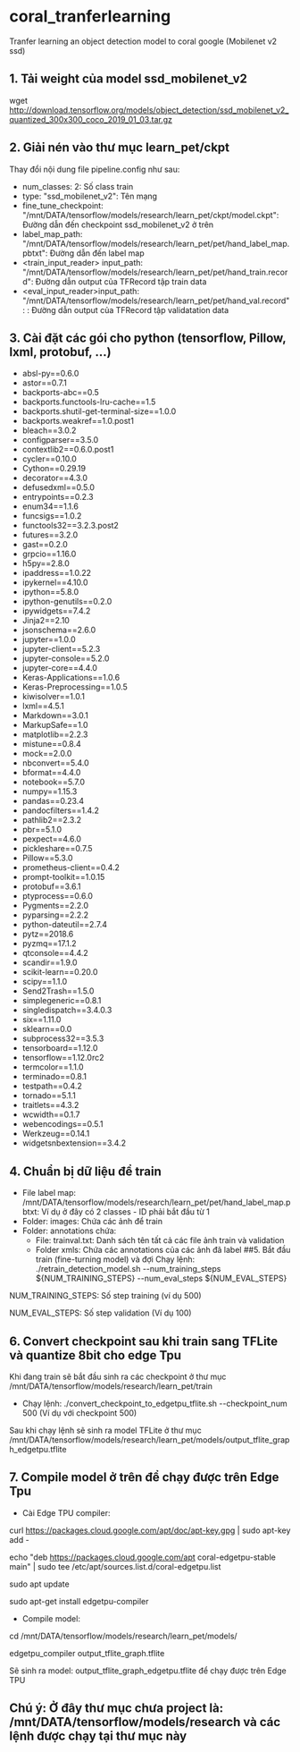 # coral_tranferlearning
Tranfer learning an object detection model to coral google (Mobilenet v2 ssd)

## 1. Tải weight của model ssd_mobilenet_v2

wget http://download.tensorflow.org/models/object_detection/ssd_mobilenet_v2_quantized_300x300_coco_2019_01_03.tar.gz

## 2. Giải nén vào thư mục learn_pet/ckpt
Thay đổi nội dung file pipeline.config như sau:
- num_classes: 2: Số class train
- type: "ssd_mobilenet_v2": Tên mạng
- fine_tune_checkpoint: "/mnt/DATA/tensorflow/models/research/learn_pet/ckpt/model.ckpt": Đường dẫn đến checkpoint ssd_mobilenet_v2 ở trên
- label_map_path: "/mnt/DATA/tensorflow/models/research/learn_pet/pet/hand_label_map.pbtxt": Đường dẫn đến label map
- <train_input_reader> input_path: "/mnt/DATA/tensorflow/models/research/learn_pet/pet/hand_train.record": Đường dẫn output của TFRecord tập train data
- <eval_input_reader>input_path: "/mnt/DATA/tensorflow/models/research/learn_pet/pet/hand_val.record": : Đường dẫn output của TFRecord tập validatation data

## 3. Cài đặt các gói cho python (tensorflow, Pillow, lxml, protobuf, ...)

* absl-py==0.6.0
* astor==0.7.1
* backports-abc==0.5
* backports.functools-lru-cache==1.5
* backports.shutil-get-terminal-size==1.0.0
* backports.weakref==1.0.post1
* bleach==3.0.2
* configparser==3.5.0
* contextlib2==0.6.0.post1
* cycler==0.10.0
* Cython==0.29.19
* decorator==4.3.0
* defusedxml==0.5.0
* entrypoints==0.2.3
* enum34==1.1.6
* funcsigs==1.0.2
* functools32==3.2.3.post2
* futures==3.2.0
* gast==0.2.0
* grpcio==1.16.0
* h5py==2.8.0
* ipaddress==1.0.22
* ipykernel==4.10.0
* ipython==5.8.0
* ipython-genutils==0.2.0
* ipywidgets==7.4.2
* Jinja2==2.10
* jsonschema==2.6.0
* jupyter==1.0.0
* jupyter-client==5.2.3
* jupyter-console==5.2.0
* jupyter-core==4.4.0
* Keras-Applications==1.0.6
* Keras-Preprocessing==1.0.5
* kiwisolver==1.0.1
* lxml==4.5.1
* Markdown==3.0.1
* MarkupSafe==1.0
* matplotlib==2.2.3
* mistune==0.8.4
* mock==2.0.0
* nbconvert==5.4.0
* bformat==4.4.0
* notebook==5.7.0
* numpy==1.15.3
* pandas==0.23.4
* pandocfilters==1.4.2
* pathlib2==2.3.2
* pbr==5.1.0
* pexpect==4.6.0
* pickleshare==0.7.5
* Pillow==5.3.0
* prometheus-client==0.4.2
* prompt-toolkit==1.0.15
* protobuf==3.6.1
* ptyprocess==0.6.0
* Pygments==2.2.0
* pyparsing==2.2.2
* python-dateutil==2.7.4
* pytz==2018.6
* pyzmq==17.1.2
* qtconsole==4.4.2
* scandir==1.9.0
* scikit-learn==0.20.0
* scipy==1.1.0
* Send2Trash==1.5.0
* simplegeneric==0.8.1
* singledispatch==3.4.0.3
* six==1.11.0
* sklearn==0.0
* subprocess32==3.5.3
* tensorboard==1.12.0
* tensorflow==1.12.0rc2
* termcolor==1.1.0
* terminado==0.8.1
* testpath==0.4.2
* tornado==5.1.1
* traitlets==4.3.2
* wcwidth==0.1.7
* webencodings==0.5.1
* Werkzeug==0.14.1
* widgetsnbextension==3.4.2


## 4. Chuẩn bị dữ liệu để train
- File label map: /mnt/DATA/tensorflow/models/research/learn_pet/pet/hand_label_map.pbtxt: Ví dụ ở đây có 2 classes - ID phải bắt đầu từ 1
- Folder: images: Chứa các ảnh để train
- Folder: annotations chứa: 
	- File: trainval.txt: Danh sách tên tất cả các file ảnh train và validation
	- Folder xmls: Chứa các annotations của các ảnh đã label
##5. Bắt đầu train (fine-turning model) và đợi
Chạy lệnh: 
./retrain_detection_model.sh --num_training_steps ${NUM_TRAINING_STEPS} --num_eval_steps ${NUM_EVAL_STEPS}

NUM_TRAINING_STEPS: Số step training (ví dụ 500)

NUM_EVAL_STEPS: Số step validation (Ví dụ 100)
## 6. Convert checkpoint sau khi train sang TFLite và quantize 8bit cho edge Tpu
Khi đang train sẽ bắt đầu sinh ra các checkpoint ở thư mục /mnt/DATA/tensorflow/models/research/learn_pet/train
- Chạy lệnh: ./convert_checkpoint_to_edgetpu_tflite.sh --checkpoint_num 500 (Ví dụ với checkpoint 500)

Sau khi chạy lệnh sẽ sinh ra model TFLite ở thư mục 
/mnt/DATA/tensorflow/models/research/learn_pet/models/output_tflite_graph_edgetpu.tflite

## 7. Compile model ở trên để chạy được trên Edge Tpu
- Cài Edge TPU compiler:

curl https://packages.cloud.google.com/apt/doc/apt-key.gpg | sudo apt-key add -

echo "deb https://packages.cloud.google.com/apt coral-edgetpu-stable main" | sudo tee /etc/apt/sources.list.d/coral-edgetpu.list

sudo apt update

sudo apt-get install edgetpu-compiler

- Compile model:

cd /mnt/DATA/tensorflow/models/research/learn_pet/models/

edgetpu_compiler output_tflite_graph.tflite

Sẽ sinh ra model: output_tflite_graph_edgetpu.tflite để chạy được trên Edge TPU

## Chú ý: Ở đây thư mục chưa project là: /mnt/DATA/tensorflow/models/research và các lệnh được chạy tại thư mục này

